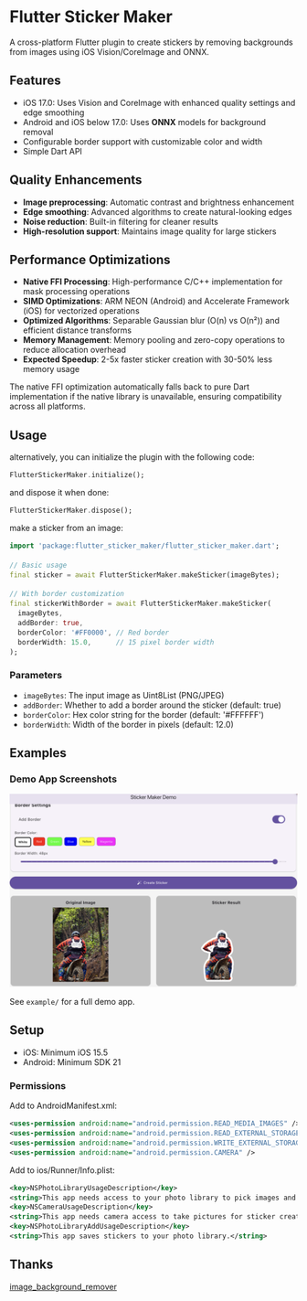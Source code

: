 # Flutter Sticker Maker

A cross-platform Flutter plugin to create stickers by removing backgrounds from images using iOS Vision/CoreImage and ONNX.

## Features

- iOS 17.0: Uses Vision and CoreImage with enhanced quality settings and edge smoothing
- Android and iOS below 17.0: Uses **ONNX** models for background removal
- Configurable border support with customizable color and width
- Simple Dart API

## Quality Enhancements

- **Image preprocessing**: Automatic contrast and brightness enhancement
- **Edge smoothing**: Advanced algorithms to create natural-looking edges
- **Noise reduction**: Built-in filtering for cleaner results
- **High-resolution support**: Maintains image quality for large stickers

## Performance Optimizations

- **Native FFI Processing**: High-performance C/C++ implementation for mask processing operations
- **SIMD Optimizations**: ARM NEON (Android) and Accelerate Framework (iOS) for vectorized operations
- **Optimized Algorithms**: Separable Gaussian blur (O(n) vs O(n²)) and efficient distance transforms
- **Memory Management**: Memory pooling and zero-copy operations to reduce allocation overhead
- **Expected Speedup**: 2-5x faster sticker creation with 30-50% less memory usage

The native FFI optimization automatically falls back to pure Dart implementation if the native library is unavailable, ensuring compatibility across all platforms.

## Usage

alternatively, you can initialize the plugin with the following code:
```dart
FlutterStickerMaker.initialize();
```
and dispose it when done:
```dart
FlutterStickerMaker.dispose();
```

make a sticker from an image:
```dart
import 'package:flutter_sticker_maker/flutter_sticker_maker.dart';

// Basic usage
final sticker = await FlutterStickerMaker.makeSticker(imageBytes);

// With border customization
final stickerWithBorder = await FlutterStickerMaker.makeSticker(
  imageBytes,
  addBorder: true,
  borderColor: '#FF0000', // Red border
  borderWidth: 15.0,      // 15 pixel border width
);
```

### Parameters

- `imageBytes`: The input image as Uint8List (PNG/JPEG)
- `addBorder`: Whether to add a border around the sticker (default: true)
- `borderColor`: Hex color string for the border (default: '#FFFFFF')
- `borderWidth`: Width of the border in pixels (default: 12.0)

## Examples

### Demo App Screenshots

![example](example/assets/images/IMG_0121.PNG)


See `example/` for a full demo app.

## Setup

- iOS: Minimum iOS 15.5
- Android: Minimum SDK 21

### Permissions

Add to AndroidManifest.xml:
```xml
<uses-permission android:name="android.permission.READ_MEDIA_IMAGES" />
<uses-permission android:name="android.permission.READ_EXTERNAL_STORAGE" android:maxSdkVersion="32"/>
<uses-permission android:name="android.permission.WRITE_EXTERNAL_STORAGE" android:maxSdkVersion="28"/>
<uses-permission android:name="android.permission.CAMERA" />
```

Add to ios/Runner/Info.plist:
```xml
<key>NSPhotoLibraryUsageDescription</key>
<string>This app needs access to your photo library to pick images and save stickers.</string>
<key>NSCameraUsageDescription</key>
<string>This app needs camera access to take pictures for sticker creation.</string>
<key>NSPhotoLibraryAddUsageDescription</key>
<string>This app saves stickers to your photo library.</string>
```

## Thanks

[image_background_remover](https://github.com/Netesh5/image_background_remover)
